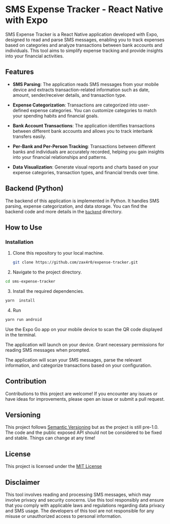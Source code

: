 # SMS Expense Tracker - React Native with Expo

SMS Expense Tracker is a React Native application developed with Expo, designed to read and parse SMS messages, enabling you to track expenses based on categories and analyze transactions between bank accounts and individuals. This tool aims to simplify expense tracking and provide insights into your financial activities.

## Features

- **SMS Parsing**: The application reads SMS messages from your mobile device and extracts transaction-related information such as date, amount, sender/receiver details, and transaction type.

- **Expense Categorization**: Transactions are categorized into user-defined expense categories. You can customize categories to match your spending habits and financial goals.

- **Bank Account Transactions**: The application identifies transactions between different bank accounts and allows you to track interbank transfers easily.

- **Per-Bank and Per-Person Tracking**: Transactions between different banks and individuals are accurately recorded, helping you gain insights into your financial relationships and patterns.

- **Data Visualization**: Generate visual reports and charts based on your expense categories, transaction types, and financial trends over time.

## Backend (Python)

The backend of this application is implemented in Python. It handles SMS parsing, expense categorization, and data storage. You can find the backend code and more details in the [`backend`](backend/) directory.

## How to Use

### Installation

1. Clone this repository to your local machine.

   ```bash
   git clone https://github.com/zax4r0/expense-tracker.git
   ```

2. Navigate to the project directory.

```bash
cd sms-expense-tracker
```

3. Install the required dependencies.

```bash
yarn  install
```

4. Run

```bash
yarn run android
```

Use the Expo Go app on your mobile device to scan the QR code displayed in the terminal.

The application will launch on your device. Grant necessary permissions for reading SMS messages when prompted.

The application will scan your SMS messages, parse the relevant information, and categorize transactions based on your configuration.

## Contribution

Contributions to this project are welcome! If you encounter any issues or have ideas for improvements, please open an issue or submit a pull request.

## Versioning

This project follows [Semantic Versioning](https://semver.org/) but as the project is still pre-1.0. The code and the public exposed API should not be considered to be fixed and stable. Things can change at any time!

## License

This project is licensed under the [MIT License](https://opensource.org/licenses/MIT)

## Disclaimer

This tool involves reading and processing SMS messages, which may involve privacy and security concerns. Use this tool responsibly and ensure that you comply with applicable laws and regulations regarding data privacy and SMS usage. The developers of this tool are not responsible for any misuse or unauthorized access to personal information.
